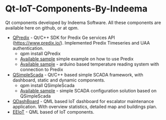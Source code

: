 # Qt-IoT-Components-By-Indeema
Qt components developed by Indeema Software. All these components are available here on github, or at qpm.

- [QPredix](https://github.com/IndeemaSoftware/QPredix) - Qt/C++ SDK for Predix Ge services API (https://www.predix.io/). Implemented Predix Timeseries and UAA authentication.
  - qpm install QPredix
  - [Available sample](https://github.com/IndeemaSoftware/QPredixSample) simple example on how to use Predix
  - [Available sample](https://github.com/IndeemaSoftware/IoT-temperature-with-Predix-and-Qt) - arduino based temperature reading system with connection to Predix
- [QSimpleScada](https://github.com/IndeemaSoftware/QSimpleScada) - Qt/C++ based simple SCADA framework, with dashboard, static and dynamic components.
  - qpm install QSimpleScada
  - [Available sample](https://github.com/IndeemaSoftware/QSimpleScadaSample) - simple SCADA configuration solution based on QSimpleScada
- [QDashBoard](https://github.com/IndeemaSoftware/QDashBoard) - QML based IoT dashboard for escalator maintenance application. With overview statistics, detailed map and buildings plan.
- [EEIoT](https://github.com/IndeemaSoftware/EEIoT) - QML based of IoT components.
